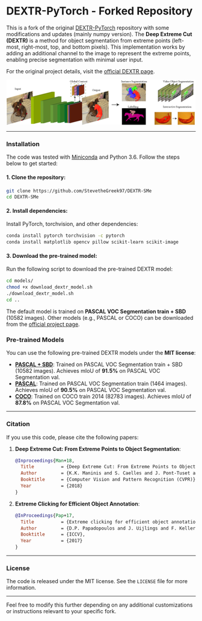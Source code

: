 # DEXTR-PyTorch - Forked Repository

This is a fork of the original [DEXTR-PyTorch](https://github.com/scaelles/DEXTR-PyTorch) repository with some modifications and updates (mainly numpy version). The **Deep Extreme Cut (DEXTR)** is a method for object segmentation from extreme points (left-most, right-most, top, and bottom pixels). This implementation works by adding an additional channel to the image to represent the extreme points, enabling precise segmentation with minimal user input.

For the original project details, visit the [official DEXTR page](http://www.vision.ee.ethz.ch/~cvlsegmentation/dextr).

![DEXTR](src/DEXTR/doc/dextr.png)


---

### Installation

The code was tested with [Miniconda](https://conda.io/miniconda.html) and Python 3.6. Follow the steps below to get started:

#### 1. Clone the repository:

```bash
git clone https://github.com/StevetheGreek97/DEXTR-SMe
cd DEXTR-SMe
```

#### 2. Install dependencies:

Install PyTorch, torchvision, and other dependencies:

```bash
conda install pytorch torchvision -c pytorch
conda install matplotlib opencv pillow scikit-learn scikit-image
```

#### 3. Download the pre-trained model:

Run the following script to download the pre-trained DEXTR model:

```bash
cd models/
chmod +x download_dextr_model.sh
./download_dextr_model.sh
cd ..
```

The default model is trained on **PASCAL VOC Segmentation train + SBD** (10582 images). Other models (e.g., PASCAL or COCO) can be downloaded from the [official project page](http://www.vision.ee.ethz.ch/~cvlsegmentation/dextr/#downloads).


### Pre-trained Models

You can use the following pre-trained DEXTR models under the **MIT license**:

* **[PASCAL + SBD](https://data.vision.ee.ethz.ch/kmaninis/share/DEXTR/Downloads/models/dextr_pascal-sbd.pth)**: Trained on PASCAL VOC Segmentation train + SBD (10582 images). Achieves mIoU of **91.5%** on PASCAL VOC Segmentation val.
* **[PASCAL](https://data.vision.ee.ethz.ch/kmaninis/share/DEXTR/Downloads/models/dextr_pascal.pth)**: Trained on PASCAL VOC Segmentation train (1464 images). Achieves mIoU of **90.5%** on PASCAL VOC Segmentation val.
* **[COCO](https://data.vision.ee.ethz.ch/kmaninis/share/DEXTR/Downloads/models/dextr_coco.pth)**: Trained on COCO train 2014 (82783 images). Achieves mIoU of **87.8%** on PASCAL VOC Segmentation val.

---

### Citation

If you use this code, please cite the following papers:

1. **Deep Extreme Cut: From Extreme Points to Object Segmentation**:

   ```bibtex
   @Inproceedings{Man+18,
     Title          = {Deep Extreme Cut: From Extreme Points to Object Segmentation},
     Author         = {K.K. Maninis and S. Caelles and J. Pont-Tuset and L. {Van Gool}},
     Booktitle      = {Computer Vision and Pattern Recognition (CVPR)},
     Year           = {2018}
   }
   ```

2. **Extreme Clicking for Efficient Object Annotation**:

   ```bibtex
   @InProceedings{Pap+17,
     Title          = {Extreme clicking for efficient object annotation},
     Author         = {D.P. Papadopoulos and J. Uijlings and F. Keller and V. Ferrari},
     Booktitle      = {ICCV},
     Year           = {2017}
   }
   ```

---

### License

The code is released under the MIT license. See the `LICENSE` file for more information.

---

Feel free to modify this further depending on any additional customizations or instructions relevant to your specific fork.
